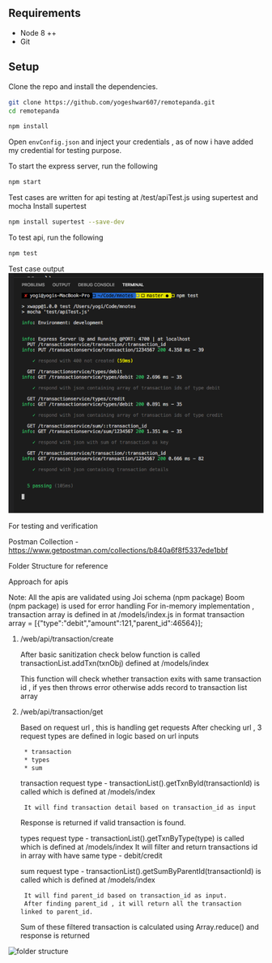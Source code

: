 
## Requirements

* Node 8 ++ 
* Git

## Setup

Clone the repo and install the dependencies.

```bash
git clone https://github.com/yogeshwar607/remotepanda.git
cd remotepanda
```

```bash
npm install
```

Open `envConfig.json` and inject your credentials , as of now i have added my credential for testing purpose.


To start the express server, run the following
```bash
npm start 
```

Test cases are written for api testing at /test/apiTest.js using supertest and mocha
Install supertest 
```bash
npm install supertest --save-dev
```

To test api, run the following
```bash
npm test 
```

Test case output
![test cases](https://raw.githubusercontent.com/yogeshwar607/LOCO/master/testresult.png)



For testing and verification

Postman Collection - https://www.getpostman.com/collections/b840a6f8f5337ede1bbf


Folder Structure for reference


Approach for apis 

Note:
All the apis are validated using Joi schema (npm package)
Boom (npm package) is used for error handling
For in-memory implementation , transaction array is defined in at /models/index.js
in format  transaction array = [{"type":"debit","amount":121,"parent_id":46564}];

1. /web/api/transaction/create

    After basic sanitization check below function is called 
    transactionList.addTxn(txnObj) defined at /models/index 
    
    This function will check whether transaction exits with same transaction id , 
    if yes then throws error otherwise adds record to transaction list array

2. /web/api/transaction/get

   Based on request url , this is handling get requests
   After checking url , 3 request types are defined in logic based on url inputs
        
        * transaction
        * types
        * sum

    transaction request type - transactionList().getTxnById(transactionId) is called 
    which is defined at /models/index

        It will find transaction detail based on transaction_id as input
    Response is returned if valid transaction is found.

    types request type - transactionList().getTxnByType(type) is called 
    which is defined at /models/index
        It will filter and return transactions id in array with have same type - debit/credit

    sum request type - transactionList().getSumByParentId(transactionId) is called 
    which is defined at /models/index

        It will find parent_id based on transaction_id as input.
        After finding parent_id , it will return all the transaction linked to parent_id.

    Sum of these filtered transaction is calculated using Array.reduce() and response is returned


![folder structure](https://raw.githubusercontent.com/yogeshwar607/remotepanda/master/screenshot.png)